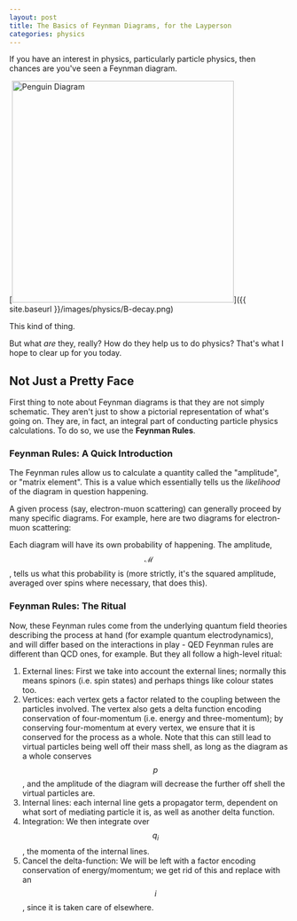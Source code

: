```yaml
---
layout: post
title: The Basics of Feynman Diagrams, for the Layperson
categories: physics
---
```


If you have an interest in physics, particularly particle physics, then chances are you've seen a Feynman diagram.

[<img src="{{ site.baseurl }}/images/physics/B-decay.png" alt="Penguin Diagram" style="width: 400px;"/>]({{ site.baseurl }}/images/physics/B-decay.png)

This kind of thing.

But what *are* they, really? How do they help us to do physics? That's what I hope to clear up for you today.

## Not Just a Pretty Face

First thing to note about Feynman diagrams is that they are not simply schematic. They aren't just to show a pictorial representation of what's going on. They are, in fact, an integral part of conducting particle physics calculations. To do so, we use the **Feynman Rules**.

### Feynman Rules: A Quick Introduction

The Feynman rules allow us to calculate a quantity called the "amplitude", or "matrix element". This is a value which essentially tells us the *likelihood* of the diagram in question happening.

A given process (say, electron-muon scattering) can generally proceed by many specific diagrams. For example, here are two diagrams for electron-muon scattering:



Each diagram will have its own probability of happening. The amplitude, $$\mathcal{M}$$, tells us what this probability is (more strictly, it's the squared amplitude, averaged over spins where necessary, that does this).

### Feynman Rules: The Ritual

Now, these Feynman rules come from the underlying quantum field theories describing the process at hand (for example quantum electrodynamics), and will differ based on the interactions in play - QED Feynman rules are different than QCD ones, for example. But they all follow a high-level ritual:

1. External lines: First we take into account the external lines; normally this means spinors (i.e. spin states) and perhaps things like colour states too.
2. Vertices: each vertex gets a factor related to the coupling between the particles involved. The vertex also gets a delta function encoding conservation of four-momentum (i.e. energy and three-momentum); by conserving four-momentum at every vertex, we ensure that it is conserved for the process as a whole. Note that this can still lead to virtual particles being well off their mass shell, as long as the diagram as a whole conserves $$p$$, and the amplitude of the diagram will decrease the further off shell the virtual particles are.
3. Internal lines: each internal line gets a propagator term, dependent on what sort of mediating particle it is, as well as another delta function.
4. Integration: We then integrate over $$q_i$$, the momenta of the internal lines.
5. Cancel the delta-function: We will be left with a factor encoding conservation of energy/momentum; we get rid of this and replace with an $$i$$, since it is taken care of elsewhere.